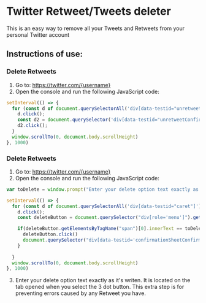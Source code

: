 # Twitter Retweet/Tweets deleter
This is an easy way to remove all your Tweets and Retweets from your personal Twitter account

## Instructions of use:
### Delete Retweets

1. Go to: https://twitter.com/{username}
2. Open the console and run the following JavaScript code:
```javascript
setInterval(() => {
  for (const d of document.querySelectorAll('div[data-testid="unretweet"]')) {
    d.click();
    const d2 = document.querySelector('div[data-testid="unretweetConfirm"]');
    d2.click();
  }
  window.scrollTo(0, document.body.scrollHeight)
}, 1000)
```

### Delete Retweets

1. Go to: https://twitter.com/{username}
2. Open the console and run the following JavaScript code:
```javascript
var toDelete = window.prompt("Enter your delete option text exactly as it's writen: ");

setInterval(() => {
  for (const d of document.querySelectorAll('div[data-testid="caret"]')) {
    d.click();
    const deleteButton = document.querySelector("div[role='menu']").getElementsByTagName("div")[3]

    if(deleteButton.getElementsByTagName("span")[0].innerText == toDelete){
      deleteButton.click()
      document.querySelector("div[data-testid='confirmationSheetConfirm']").click()
    }
    
  }
  window.scrollTo(0, document.body.scrollHeight)
}, 1000)
```
3. Enter your delete option text exactly as it's writen. It is located on the tab opened when you select the 3 dot button.
This extra step is for preventing errors caused by any Retweet you have.
